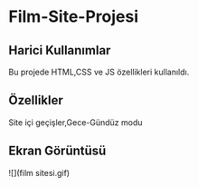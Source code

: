 <h1>Film-Site-Projesi</h1>

<h2> Harici Kullanımlar</h2>

Bu projede HTML,CSS ve JS özellikleri kullanıldı.

<h2> Özellikler</h2>

Site içi geçişler,Gece-Gündüz modu

<h2> Ekran Görüntüsü</h2>

![](film sitesi.gif)
